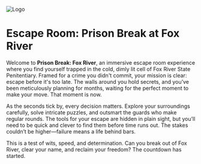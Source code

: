 ![Logo]([https://github.com/Erove13/prison_break_game/issues/1#issue-2557354766](https://private-user-images.githubusercontent.com/101585124/372196704-820f6362-f9bc-43f4-acf5-d3413adb76a8.png?jwt=eyJhbGciOiJIUzI1NiIsInR5cCI6IkpXVCJ9.eyJpc3MiOiJnaXRodWIuY29tIiwiYXVkIjoicmF3LmdpdGh1YnVzZXJjb250ZW50LmNvbSIsImtleSI6ImtleTUiLCJleHAiOjE3Mjc3MjA1MDcsIm5iZiI6MTcyNzcyMDIwNywicGF0aCI6Ii8xMDE1ODUxMjQvMzcyMTk2NzA0LTgyMGY2MzYyLWY5YmMtNDNmNC1hY2Y1LWQzNDEzYWRiNzZhOC5wbmc_WC1BbXotQWxnb3JpdGhtPUFXUzQtSE1BQy1TSEEyNTYmWC1BbXotQ3JlZGVudGlhbD1BS0lBVkNPRFlMU0E1M1BRSzRaQSUyRjIwMjQwOTMwJTJGdXMtZWFzdC0xJTJGczMlMkZhd3M0X3JlcXVlc3QmWC1BbXotRGF0ZT0yMDI0MDkzMFQxODE2NDdaJlgtQW16LUV4cGlyZXM9MzAwJlgtQW16LVNpZ25hdHVyZT1mMTA1NTllMmVmODYwNzRmNzk4NTBlMDZkOTMyYzUzMTU4NDEwMmU4MGI3YTBkMzRkZjEyNTg2MDYwZmY4ZTE5JlgtQW16LVNpZ25lZEhlYWRlcnM9aG9zdCJ9.0eLztYp4VKzHWUe3eIukMj-xx3Cg8urbBPGRb8ISVAQ))


# Escape Room: Prison Break at Fox River

Welcome to **Prison Break: Fox River**, an immersive escape room experience where you find yourself trapped in the cold, dimly lit cell of Fox River State Penitentiary. Framed for a crime you didn't commit, your mission is clear: escape before it's too late. The walls around you hold secrets, and you’ve been meticulously planning for months, waiting for the perfect moment to make your move. That moment is now.

As the seconds tick by, every decision matters. Explore your surroundings carefully, solve intricate puzzles, and outsmart the guards who make regular rounds. The tools for your escape are hidden in plain sight, but you’ll need to be quick and clever to find them before time runs out. The stakes couldn’t be higher—failure means a life behind bars.

This is a test of wits, speed, and determination. Can you break out of Fox River, clear your name, and reclaim your freedom? The countdown has started.

